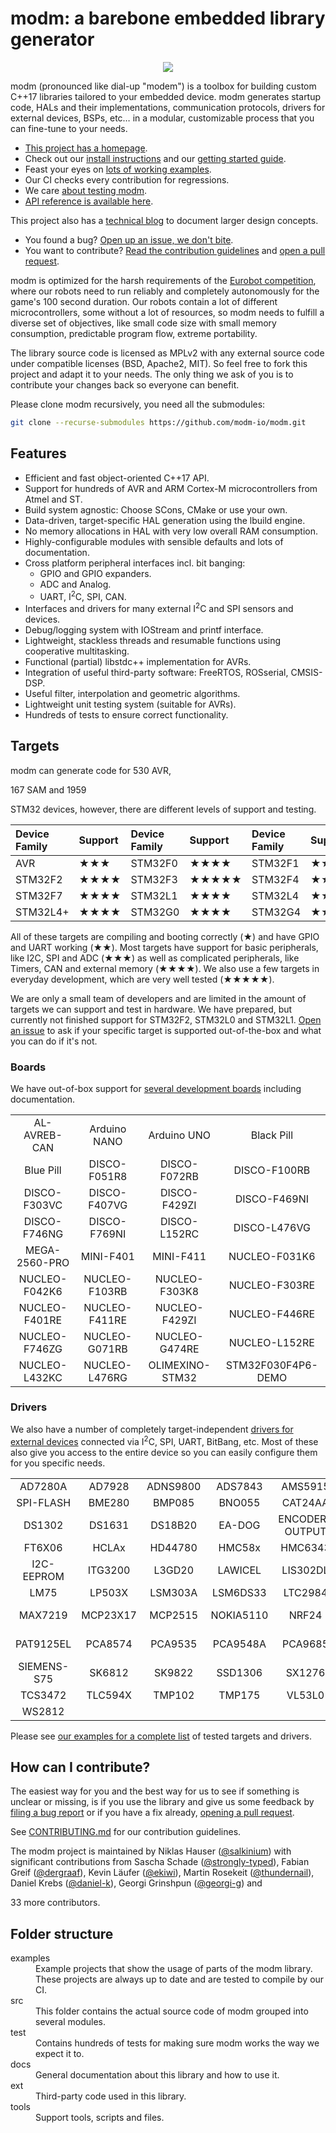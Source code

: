 <!--webignore-->
# modm: a barebone embedded library generator
<p align="center">
<a href="http://modm.io"><img src="https://raw.githubusercontent.com/modm-io/modm/develop/docs/src/images/logo.svg?sanitize=true" style="max-width:100%;"></a>
</p>
<!--/webignore-->

modm (pronounced like dial-up "modem") is a toolbox for
building custom C++17 libraries tailored to your embedded device.
modm generates startup code, HALs and their implementations, communication
protocols, drivers for external devices, BSPs, etc… in a modular, customizable
process that you can fine-tune to your needs.

<!--webignore-->
- [This project has a homepage](http://modm.io).<!--/webignore-->
- Check out our [install instructions][install] and our [getting started guide][guide].
- Feast your eyes on [lots of working examples][examples].
- Our CI checks every contribution for regressions.
- We care [about testing modm][testing].
- [API reference is available here][api-docs].

<!-- - [Check out our latest quarterly release][releases] with a [beautiful changelog][changelog]. -->

This project also has a [technical blog][blog] to document larger design concepts.

- You found a bug? [Open up an issue, we don't bite][issues].
- You want to contribute? [Read the contribution guidelines][contrib] and [open a pull request][prs].

<!-- - You want to port modm? [Read our porting guide][porting]. -->

modm is optimized for the harsh requirements of the [Eurobot competition][eurobot],
where our robots need to run reliably and completely autonomously for the game's
100 second duration. Our robots contain a lot of different microcontrollers, some
without a lot of resources, so modm needs to fulfill a diverse set of objectives,
like small code size with small memory consumption, predictable program flow,
extreme portability.

The library source code is licensed as MPLv2 with any external source code under
compatible licenses (BSD, Apache2, MIT). So feel free to fork this project and
adapt it to your needs. The only thing we ask of you is to contribute your changes
back so everyone can benefit.

Please clone modm recursively, you need all the submodules:

```sh
git clone --recurse-submodules https://github.com/modm-io/modm.git
```

## Features

- Efficient and fast object-oriented C++17 API.
- Support for hundreds of AVR and ARM Cortex-M microcontrollers from Atmel and ST.
- Build system agnostic: Choose SCons, CMake or use your own.
- Data-driven, target-specific HAL generation using the lbuild engine.
- No memory allocations in HAL with very low overall RAM consumption.
- Highly-configurable modules with sensible defaults and lots of documentation.
- Cross platform peripheral interfaces incl. bit banging:
    - GPIO and GPIO expanders.
    - ADC and Analog.
    - UART, I<sup>2</sup>C, SPI, CAN.
- Interfaces and drivers for many external I<sup>2</sup>C and SPI sensors and devices.
- Debug/logging system with IOStream and printf interface.
- Lightweight, stackless threads and resumable functions using cooperative multitasking.
- Functional (partial) libstdc++ implementation for AVRs.
- Integration of useful third-party software: FreeRTOS, ROSserial, CMSIS-DSP.
- Useful filter, interpolation and geometric algorithms.
- Lightweight unit testing system (suitable for AVRs).
- Hundreds of tests to ensure correct functionality.


## Targets

modm can generate code for <!--avrcount-->530<!--/avrcount--> AVR,
<!--samcount-->167<!--/samcount--> SAM and <!--stmcount-->1959<!--/stmcount-->
STM32 devices, however, there are different levels of support and testing.

<center>

| Device Family | Support | Device Family | Support | Device Family | Support |
|:--------------|:--------|:--------------|:--------|:--------------|:--------|
| AVR           | ★★★     | STM32F0       | ★★★★    | STM32F1       | ★★★★    |
| STM32F2       | ★★★★    | STM32F3       | ★★★★★   | STM32F4       | ★★★★★   |
| STM32F7       | ★★★★    | STM32L1       | ★★★★    | STM32L4       | ★★★★    |
| STM32L4+      | ★★★★    | STM32G0       | ★★★★    | STM32G4       | ★★★★    |

</center>

All of these targets are compiling and booting correctly
(★)
and have GPIO and UART working
(★★).
Most targets have support for basic peripherals, like I2C, SPI and ADC
(★★★)
as well as complicated peripherals, like Timers, CAN and external memory
(★★★★).
We also use a few targets in everyday development, which are very well tested
(★★★★★).

We are only a small team of developers and are limited in the amount of targets
we can support and test in hardware. We have prepared, but currently not finished
support for STM32F2, STM32L0 and STM32L1. [Open an issue][issues] to ask if your
specific target is supported out-of-the-box and what you can do if it's not.


### Boards

We have out-of-box support for [several development boards][devboards] including
documentation.

<center>
<!--bsptable-->
<table>
<tr>
<td align="center">AL-AVREB-CAN</td>
<td align="center">Arduino NANO</td>
<td align="center">Arduino UNO</td>
<td align="center">Black Pill</td>
</tr><tr>
<td align="center">Blue Pill</td>
<td align="center">DISCO-F051R8</td>
<td align="center">DISCO-F072RB</td>
<td align="center">DISCO-F100RB</td>
</tr><tr>
<td align="center">DISCO-F303VC</td>
<td align="center">DISCO-F407VG</td>
<td align="center">DISCO-F429ZI</td>
<td align="center">DISCO-F469NI</td>
</tr><tr>
<td align="center">DISCO-F746NG</td>
<td align="center">DISCO-F769NI</td>
<td align="center">DISCO-L152RC</td>
<td align="center">DISCO-L476VG</td>
</tr><tr>
<td align="center">MEGA-2560-PRO</td>
<td align="center">MINI-F401</td>
<td align="center">MINI-F411</td>
<td align="center">NUCLEO-F031K6</td>
</tr><tr>
<td align="center">NUCLEO-F042K6</td>
<td align="center">NUCLEO-F103RB</td>
<td align="center">NUCLEO-F303K8</td>
<td align="center">NUCLEO-F303RE</td>
</tr><tr>
<td align="center">NUCLEO-F401RE</td>
<td align="center">NUCLEO-F411RE</td>
<td align="center">NUCLEO-F429ZI</td>
<td align="center">NUCLEO-F446RE</td>
</tr><tr>
<td align="center">NUCLEO-F746ZG</td>
<td align="center">NUCLEO-G071RB</td>
<td align="center">NUCLEO-G474RE</td>
<td align="center">NUCLEO-L152RE</td>
</tr><tr>
<td align="center">NUCLEO-L432KC</td>
<td align="center">NUCLEO-L476RG</td>
<td align="center">OLIMEXINO-STM32</td>
<td align="center">STM32F030F4P6-DEMO</td>
</tr><tr>
</tr>
</table>
<!--/bsptable-->
</center>


### Drivers

We also have a number of completely target-independent [drivers for external
devices][drivers] connected via I<sup>2</sup>C, SPI, UART, BitBang, etc.
Most of these also give you access to the entire device so you
can easily configure them for you specific needs.

<center>
<!--drivertable-->
<table>
<tr>
<td align="center">AD7280A</td>
<td align="center">AD7928</td>
<td align="center">ADNS9800</td>
<td align="center">ADS7843</td>
<td align="center">AMS5915</td>
<td align="center">APA102</td>
</tr><tr>
<td align="center">SPI-FLASH</td>
<td align="center">BME280</td>
<td align="center">BMP085</td>
<td align="center">BNO055</td>
<td align="center">CAT24AA</td>
<td align="center">DRV832X</td>
</tr><tr>
<td align="center">DS1302</td>
<td align="center">DS1631</td>
<td align="center">DS18B20</td>
<td align="center">EA-DOG</td>
<td align="center">ENCODER-OUTPUT</td>
<td align="center">FT245</td>
</tr><tr>
<td align="center">FT6X06</td>
<td align="center">HCLAx</td>
<td align="center">HD44780</td>
<td align="center">HMC58x</td>
<td align="center">HMC6343</td>
<td align="center">HX711</td>
</tr><tr>
<td align="center">I2C-EEPROM</td>
<td align="center">ITG3200</td>
<td align="center">L3GD20</td>
<td align="center">LAWICEL</td>
<td align="center">LIS302DL</td>
<td align="center">LIS3DSH</td>
</tr><tr>
<td align="center">LM75</td>
<td align="center">LP503X</td>
<td align="center">LSM303A</td>
<td align="center">LSM6DS33</td>
<td align="center">LTC2984</td>
<td align="center">MAX6966</td>
</tr><tr>
<td align="center">MAX7219</td>
<td align="center">MCP23X17</td>
<td align="center">MCP2515</td>
<td align="center">NOKIA5110</td>
<td align="center">NRF24</td>
<td align="center">TFT-DISPLAY</td>
</tr><tr>
<td align="center">PAT9125EL</td>
<td align="center">PCA8574</td>
<td align="center">PCA9535</td>
<td align="center">PCA9548A</td>
<td align="center">PCA9685</td>
<td align="center">SIEMENS-S65</td>
</tr><tr>
<td align="center">SIEMENS-S75</td>
<td align="center">SK6812</td>
<td align="center">SK9822</td>
<td align="center">SSD1306</td>
<td align="center">SX1276</td>
<td align="center">TCS3414</td>
</tr><tr>
<td align="center">TCS3472</td>
<td align="center">TLC594X</td>
<td align="center">TMP102</td>
<td align="center">TMP175</td>
<td align="center">VL53L0</td>
<td align="center">VL6180</td>
</tr><tr>
<td align="center">WS2812</td>
</tr>
</table>
<!--/drivertable-->
</center>

<!--webignore-->
Please see [our examples for a complete list][examples] of tested targets and drivers.


## How can I contribute?

The easiest way for you and the best way for us to see if something is unclear
or missing, is if you use the library and give us some feedback by
[filing a bug report][issues] or if you have a fix already, [opening a pull request][prs].

See [CONTRIBUTING.md][contrib] for our contribution guidelines.

<!--authors-->
The modm project is maintained by
Niklas Hauser ([\@salkinium](https://github.com/salkinium)) with significant contributions from
Sascha Schade ([\@strongly-typed](https://github.com/strongly-typed)),
Fabian Greif ([\@dergraaf](https://github.com/dergraaf)),
Kevin Läufer ([\@ekiwi](https://github.com/ekiwi)),
Martin Rosekeit ([\@thundernail](https://github.com/thundernail)),
Daniel Krebs ([\@daniel-k](https://github.com/daniel-k)),
Georgi Grinshpun ([\@georgi-g](https://github.com/georgi-g)) and
<!--authorcount-->33<!--/authorcount-->  more contributors.
<!--/authors-->

## Folder structure

<dl>
<dt>examples</dt>
<dd>
  Example projects that show the usage of parts of the modm library. These
  projects are always up to date and are tested to compile by our CI.
</dd>

<dt>src</dt>
<dd>
  This folder contains the actual source code of modm grouped into several modules.
</dd>

<dt>test</dt>
<dd>
  Contains hundreds of tests for making sure modm works the way we expect it to.
</dd>

<dt>docs</dt>
<dd>
  General documentation about this library and how to use it.
</dd>

<dt>ext</dt>
<dd>
  Third-party code used in this library.
</dd>

<dt>tools</dt>
<dd>
  Support tools, scripts and files.
</dl>
<!--/webignore-->

<!--links-->
[blog]:            https://blog.salkinium.com
[changelog]:       https://github.com/modm-io/modm/tree/develop/docs/CHANGELOG.md
[circle_ci]:       https://circleci.com/gh/modm-io/workflows/modm/tree/develop
[contrib]:         https://github.com/modm-io/modm/tree/develop/CONTRIBUTING.md
[devboards]:       https://github.com/modm-io/modm/tree/develop/src/modm/board
[drivers]:         https://github.com/modm-io/modm/tree/develop/src/modm/driver
[eurobot]:         https://www.eurobot.org/
[examples]:        https://github.com/modm-io/modm/tree/develop/examples
[guide]:           https://modm.io/guide/getting-started
[install]:         https://modm.io/guide/installation
[issues]:          https://github.com/modm-io/modm/issues
[library-builder]: https://github.com/dergraaf/library-builder
[modm-devices]:    https://github.com/modm-io/modm-devices
[porting]:         https://github.com/modm-io/modm/tree/develop/docs/PORTING.md
[prs]:             https://github.com/modm-io/modm/pulls
[rca_ev]:          https://www.roboterclub.rwth-aachen.de/
[reference]:       https://modm.io/reference/api
[releases]:        https://github.com/modm-io/modm/releases
[testing]:         https://modm.io/guide/testing
[api-docs]:        https://docs.modm.io/
<!--/links-->
